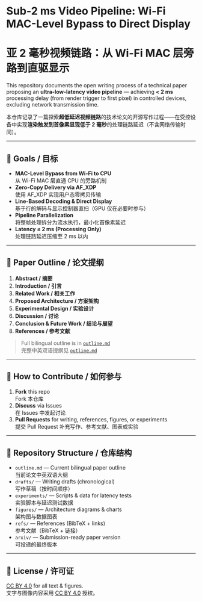 # Sub-2 ms Video Pipeline: Wi-Fi MAC-Level Bypass to Direct Display

# 亚 2 毫秒视频链路：从 Wi-Fi MAC 层旁路到直驱显示

This repository documents the open writing process of a technical paper proposing an **ultra-low-latency video pipeline** — achieving **< 2 ms** processing delay (from render trigger to first pixel) in controlled devices, excluding network transmission time.

本仓库记录了一篇探索**超低延迟视频链路**的技术论文的开源写作过程——在受控设备中实现**渲染触发到首像素显现低于 2 毫秒**的处理链路延迟（不含网络传输时间）。

---

## 🎯 Goals / 目标

- **MAC-Level Bypass from Wi-Fi to CPU**  
  从 Wi-Fi MAC 层直通 CPU 的旁路机制
- **Zero-Copy Delivery via AF_XDP**  
  使用 AF_XDP 实现用户态零拷贝传输
- **Line-Based Decoding & Direct Display**  
  基于行的解码与显示控制器直扫（GPU 仅在必要时参与）
- **Pipeline Parallelization**  
  将整帧处理拆分为流水执行，最小化首像素延迟
- **Latency ≤ 2 ms (Processing Only)**  
  处理链路延迟压缩至 2 ms 以内

---

## 📄 Paper Outline / 论文提纲

1. **Abstract / 摘要**
2. **Introduction / 引言**
3. **Related Work / 相关工作**
4. **Proposed Architecture / 方案架构**
5. **Experimental Design / 实验设计**
6. **Discussion / 讨论**
7. **Conclusion & Future Work / 结论与展望**
8. **References / 参考文献**

> Full bilingual outline is in [`outline.md`](outline.md)  
> 完整中英双语提纲见 [`outline.md`](outline.md)

---

## 🤝 How to Contribute / 如何参与

1. **Fork** this repo  
   Fork 本仓库
2. **Discuss** via Issues  
   在 Issues 中发起讨论
3. **Pull Requests** for writing, references, figures, or experiments  
   提交 Pull Request 补充写作、参考文献、图表或实验

---

## 📂 Repository Structure / 仓库结构

- `outline.md` — Current bilingual paper outline  
  当前论文中英双语大纲
- `drafts/` — Writing drafts (chronological)  
  写作草稿（按时间顺序）
- `experiments/` — Scripts & data for latency tests  
  实验脚本与延迟测试数据
- `figures/` — Architecture diagrams & charts  
  架构图与数据图表
- `refs/` — References (BibTeX + links)  
  参考文献（BibTeX + 链接）
- `arxiv/` — Submission-ready paper version  
  可投递的最终版本

---

## 📜 License / 许可证

[CC BY 4.0](https://creativecommons.org/licenses/by/4.0/) for all text & figures.  
文字与图像内容采用 [CC BY 4.0](https://creativecommons.org/licenses/by/4.0/) 授权。
